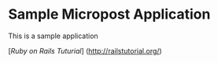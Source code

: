 # Sample Micropost Application

This is a sample application

[*Ruby on Rails Tuturial*]
(http://railstutorial.org/)
